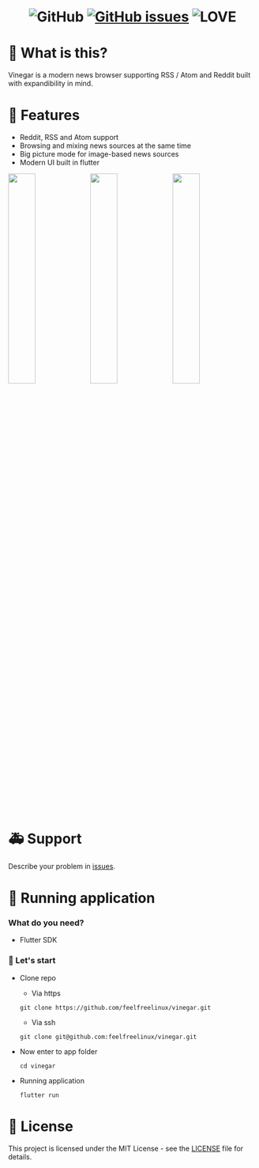 <p align="center">
  <h1 align="center">
     <img src="https://img.shields.io/github/license/feelfreelinux/vinegar.svg?style=for-the-badge" alt="GitHub"/>
     <a href="https://github.com/feelfreelinux/vinegar/issues"><img src="https://img.shields.io/github/issues/feelfreelinux/vinegar.svg?style=for-the-badge" alt="GitHub issues" /></a>
     <img src="https://img.shields.io/badge/Built%20with-%E2%9D%A4%20LOVE-red.svg?longCache=true&amp;style=for-the-badge" alt="LOVE" />
  </h1>
</p>

# 📰 What is this?

Vinegar is a modern news browser supporting RSS / Atom and Reddit built with expandibility in mind.

# 👾 Features
- Reddit, RSS and Atom support
- Browsing and mixing news sources at the same time
- Big picture mode for image-based news sources
- Modern UI built in flutter


<img src="https://i.imgur.com/SWn4POO.png" height="33%" width="33%"/><img src="https://i.imgur.com/GYhOZE2.png" height="33%" width="33%"/><img src="https://i.imgur.com/Sk3qguV.png" height="33%" width="33%"/>

# 🚑 Support

Describe your problem in [issues](https://github.com/feelfreelinux/vinegar/issues).

# 🏃 Running application

### What do you need?

- Flutter SDK

### 🤘 Let's start

- Clone repo</br>
   - Via https
   
    ```
    git clone https://github.com/feelfreelinux/vinegar.git
    ```
   - Via ssh

    ```
    git clone git@github.com:feelfreelinux/vinegar.git
    ```

- Now enter to app folder
  ```
  cd vinegar
  ```
- Running application
  ```
  flutter run
  ```

# 📜 License
This project is licensed under the MIT License - see the [LICENSE](LICENSE) file for details.
